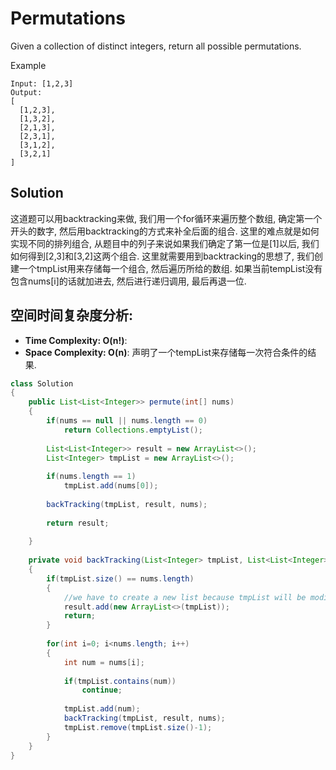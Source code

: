 # Permutations

Given a collection of distinct integers, return all possible permutations.

Example

```
Input: [1,2,3]
Output:
[
  [1,2,3],
  [1,3,2],
  [2,1,3],
  [2,3,1],
  [3,1,2],
  [3,2,1]
]
```

## Solution

这道题可以用backtracking来做, 我们用一个for循环来遍历整个数组, 确定第一个开头的数字, 然后用backtracking的方式来补全后面的组合. 这里的难点就是如何实现不同的排列组合, 从题目中的列子来说如果我们确定了第一位是[1]以后, 我们如何得到[2,3]和[3,2]这两个组合. 这里就需要用到backtracking的思想了, 我们创建一个tmpList用来存储每一个组合, 然后遍历所给的数组. 如果当前tempList没有包含nums[i]的话就加进去, 然后进行递归调用, 最后再退一位.

## 空间时间复杂度分析:

* **Time Complexity: O(n!)**: 
* **Space Complexity: O(n)**: 声明了一个tempList来存储每一次符合条件的结果.

```java
class Solution 
{
    public List<List<Integer>> permute(int[] nums) 
    {
        if(nums == null || nums.length == 0)
            return Collections.emptyList();
        
        List<List<Integer>> result = new ArrayList<>();
        List<Integer> tmpList = new ArrayList<>();
        
        if(nums.length == 1)
            tmpList.add(nums[0]);
        
        backTracking(tmpList, result, nums);
        
        return result;
        
    }
    
    private void backTracking(List<Integer> tmpList, List<List<Integer>> result, int[] nums)
    {        
        if(tmpList.size() == nums.length)
        {
            //we have to create a new list because tmpList will be modified afterwards.
            result.add(new ArrayList<>(tmpList));
            return;
        }
        
        for(int i=0; i<nums.length; i++)
        {
            int num = nums[i];
            
            if(tmpList.contains(num))
                continue;
            
            tmpList.add(num);
            backTracking(tmpList, result, nums);
            tmpList.remove(tmpList.size()-1);
        }
    }
}
```